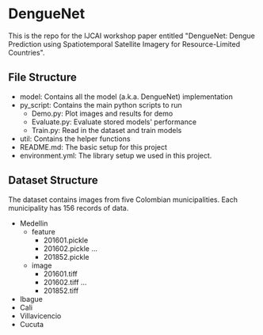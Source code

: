 # DengueNet

This is the repo for the IJCAI workshop paper entitled "DengueNet: Dengue Prediction using Spatiotemporal Satellite Imagery for Resource-Limited Countries".

## File Structure

- model: Contains all the model (a.k.a. DengueNet) implementation
- py_script: Contains the main python scripts to run
  - Demo.py: Plot images and results for demo
  - Evaluate.py: Evaluate stored models' performance
  - Train.py: Read in the dataset and train models
- util: Contains the helper functions
- README.md: The basic setup for this project
- environment.yml: The library setup we used in this project.

## Dataset Structure

The dataset contains images from five Colombian municipalities. Each municipality has 156 records of data.
- Medellin
  - feature
    - 201601.pickle
    - 201602.pickle
    ...
    - 201852.pickle
  - image
    - 201601.tiff
    - 201602.tiff
    ...
    - 201852.tiff
- Ibague
- Cali
- Villavicencio
- Cucuta
